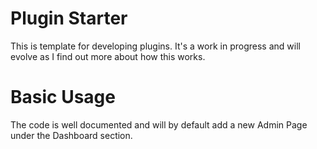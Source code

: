 ﻿Plugin Starter==============This is template for developing plugins. It's a work in progress and will evolve as I find out more about how this works.Basic Usage============The code is well documented and will by default add a new Admin Page under the Dashboard section. 
